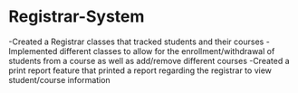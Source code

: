 # Registrar-System
-Created a Registrar classes that tracked students and their courses
-Implemented different classes to allow for the enrollment/withdrawal of students from a course as well as add/remove different courses
-Created a print report feature that printed a report regarding the registrar to view student/course information

